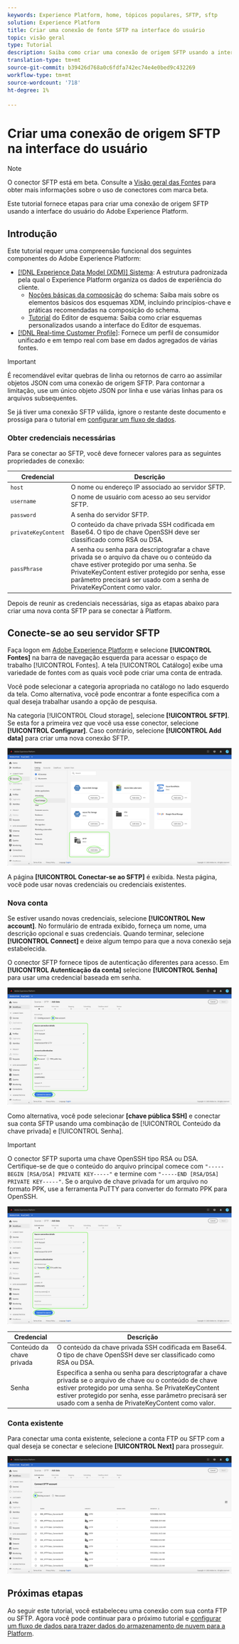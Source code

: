```yaml
---
keywords: Experience Platform, home, tópicos populares, SFTP, sftp
solution: Experience Platform
title: Criar uma conexão de fonte SFTP na interface do usuário
topic: visão geral
type: Tutorial
description: Saiba como criar uma conexão de origem SFTP usando a interface do usuário do Adobe Experience Platform.
translation-type: tm+mt
source-git-commit: b39426d768a0c6fdfa742ec74e4e0bed9c432269
workflow-type: tm+mt
source-wordcount: '718'
ht-degree: 1%

---
```



# Criar uma conexão de origem SFTP na interface do usuário

>[!NOTE]
>
>O conector SFTP está em beta. Consulte a [Visão geral das Fontes](../../../../home.md#terms-and-conditions) para obter mais informações sobre o uso de conectores com marca beta.

Este tutorial fornece etapas para criar uma conexão de origem SFTP usando a interface do usuário do Adobe Experience Platform.

## Introdução

Este tutorial requer uma compreensão funcional dos seguintes componentes do Adobe Experience Platform:

* [[!DNL Experience Data Model (XDM)] Sistema](../../../../../xdm/home.md): A estrutura padronizada pela qual o Experience Platform organiza os dados de experiência do cliente.
   * [Noções básicas da composição](../../../../../xdm/schema/composition.md) do schema: Saiba mais sobre os elementos básicos dos esquemas XDM, incluindo princípios-chave e práticas recomendadas na composição do schema.
   * [Tutorial](../../../../../xdm/tutorials/create-schema-ui.md) do Editor de esquema: Saiba como criar esquemas personalizados usando a interface do Editor de esquemas.
* [[!DNL Real-time Customer Profile]](../../../../../profile/home.md): Fornece um perfil de consumidor unificado e em tempo real com base em dados agregados de várias fontes.

>[!IMPORTANT]
>
>É recomendável evitar quebras de linha ou retornos de carro ao assimilar objetos JSON com uma conexão de origem SFTP. Para contornar a limitação, use um único objeto JSON por linha e use várias linhas para os arquivos subsequentes.

Se já tiver uma conexão SFTP válida, ignore o restante deste documento e prossiga para o tutorial em [configurar um fluxo de dados](../../dataflow/batch/cloud-storage.md).

### Obter credenciais necessárias

Para se conectar ao SFTP, você deve fornecer valores para as seguintes propriedades de conexão:

| Credencial | Descrição |
| ---------- | ----------- |
| `host` | O nome ou endereço IP associado ao servidor SFTP. |
| `username` | O nome de usuário com acesso ao seu servidor SFTP. |
| `password` | A senha do servidor SFTP. |
| `privateKeyContent` | O conteúdo da chave privada SSH codificada em Base64. O tipo de chave OpenSSH deve ser classificado como RSA ou DSA. |
| `passPhrase` | A senha ou senha para descriptografar a chave privada se o arquivo da chave ou o conteúdo da chave estiver protegido por uma senha. Se PrivateKeyContent estiver protegido por senha, esse parâmetro precisará ser usado com a senha de PrivateKeyContent como valor. |

Depois de reunir as credenciais necessárias, siga as etapas abaixo para criar uma nova conta SFTP para se conectar à Platform.

## Conecte-se ao seu servidor SFTP

Faça logon em [Adobe Experience Platform](https://platform.adobe.com) e selecione **[!UICONTROL Fontes]** na barra de navegação esquerda para acessar o espaço de trabalho [!UICONTROL Fontes]. A tela [!UICONTROL Catálogo] exibe uma variedade de fontes com as quais você pode criar uma conta de entrada.

Você pode selecionar a categoria apropriada no catálogo no lado esquerdo da tela. Como alternativa, você pode encontrar a fonte específica com a qual deseja trabalhar usando a opção de pesquisa.

Na categoria [!UICONTROL Cloud storage], selecione **[!UICONTROL SFTP]**. Se esta for a primeira vez que você usa esse conector, selecione **[!UICONTROL Configurar]**. Caso contrário, selecione **[!UICONTROL Add data]** para criar uma nova conexão SFTP.

![catálogo](../../../../images/tutorials/create/sftp/catalog.png)

A página **[!UICONTROL Conectar-se ao SFTP]** é exibida. Nesta página, você pode usar novas credenciais ou credenciais existentes.

### Nova conta

Se estiver usando novas credenciais, selecione **[!UICONTROL New account]**. No formulário de entrada exibido, forneça um nome, uma descrição opcional e suas credenciais. Quando terminar, selecione **[!UICONTROL Connect]** e deixe algum tempo para que a nova conexão seja estabelecida.

O conector SFTP fornece tipos de autenticação diferentes para acesso. Em **[!UICONTROL Autenticação da conta]** selecione **[!UICONTROL Senha]** para usar uma credencial baseada em senha.

![connect-password](../../../../images/tutorials/create/sftp/password.png)

Como alternativa, você pode selecionar **[chave pública SSH]** e conectar sua conta SFTP usando uma combinação de [!UICONTROL Conteúdo da chave privada] e [!UICONTROL Senha].

>[!IMPORTANT]
>
>O conector SFTP suporta uma chave OpenSSH tipo RSA ou DSA. Certifique-se de que o conteúdo do arquivo principal comece com `"-----BEGIN [RSA/DSA] PRIVATE KEY-----"` e termine com `"-----END [RSA/DSA] PRIVATE KEY-----"`. Se o arquivo de chave privada for um arquivo no formato PPK, use a ferramenta PuTTY para converter do formato PPK para OpenSSH.

![connect-ssh](../../../../images/tutorials/create/sftp/ssh.png)

| Credencial | Descrição |
| ---------- | ----------- |
| Conteúdo da chave privada | O conteúdo da chave privada SSH codificada em Base64. O tipo de chave OpenSSH deve ser classificado como RSA ou DSA. |
| Senha | Especifica a senha ou senha para descriptografar a chave privada se o arquivo de chave ou o conteúdo de chave estiver protegido por uma senha. Se PrivateKeyContent estiver protegido por senha, esse parâmetro precisará ser usado com a senha de PrivateKeyContent como valor. |

### Conta existente

Para conectar uma conta existente, selecione a conta FTP ou SFTP com a qual deseja se conectar e selecione **[!UICONTROL Next]** para prosseguir.

![existente](../../../../images/tutorials/create/sftp/existing.png)

## Próximas etapas

Ao seguir este tutorial, você estabeleceu uma conexão com sua conta FTP ou SFTP. Agora você pode continuar para o próximo tutorial e [configurar um fluxo de dados para trazer dados do armazenamento de nuvem para a Platform](../../dataflow/batch/cloud-storage.md).